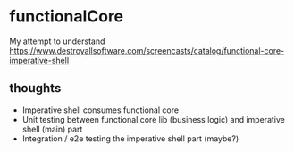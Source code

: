 # functionalCore

My attempt to understand https://www.destroyallsoftware.com/screencasts/catalog/functional-core-imperative-shell 

## thoughts 

- Imperative shell consumes functional core
- Unit testing between functional core lib (business logic) and imperative shell (main) part  
- Integration / e2e testing the imperative shell part (maybe?)
